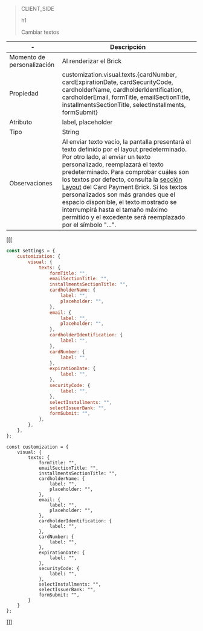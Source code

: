 > CLIENT_SIDE
>
> h1
>
> Cambiar textos

| - | Descripción |
| --- | --- |
| Momento de personalización  | Al renderizar el Brick  |
| Propiedad  | customization.visual.texts.{cardNumber, cardExpirationDate, cardSecurityCode, cardholderName, cardholderIdentification, cardholderEmail, formTitle, emailSectionTitle, installmentsSectionTitle, selectInstallments, formSubmit}  |
| Atributo  | label, placeholder  |
| Tipo  | String  |
| Observaciones  | Al enviar texto vacío, la pantalla presentará el texto definido por el layout predeterminado. Por otro lado, al enviar un texto personalizado, reemplazará el texto predeterminado. Para comprobar cuáles son los textos por defecto, consulta la [sección Layout](/developers/es/docs/checkout-bricks/card-payment-brick/introduction) del Card Payment Brick.  Si los textos personalizados son más grandes que el espacio disponible, el texto mostrado se interrumpirá hasta el tamaño máximo permitido y el excedente será reemplazado por el símbolo "...".  |
[[[
```javascript
const settings = {
    customization: {
        visual: {
            texts: {
                formTitle: "",
                emailSectionTitle: "",
                installmentsSectionTitle: "",
                cardholderName: {
                    label: "",
                    placeholder: "",
                },
                email: {
                    label: "",
                    placeholder: "",
                },
                cardholderIdentification: {
                    label: "",
                },
                cardNumber: {
                    label: "",
                },
                expirationDate: {
                    label: "",
                },
                securityCode: {
                    label: "",
                },
                selectInstallments: "",
                selectIssuerBank: "",
                formSubmit: "",
            },
        },
    },
};
```
```react-jsx
const customization = {
    visual: {
        texts: {
            formTitle: "",
            emailSectionTitle: "",
            installmentsSectionTitle: "",
            cardholderName: {
                label: "",
                placeholder: "",
            },
            email: {
                label: "",
                placeholder: "",
            },
            cardholderIdentification: {
                label: "",
            },
            cardNumber: {
                label: "",
            },
            expirationDate: {
                label: "",
            },
            securityCode: {
                label: "",
            },
            selectInstallments: "",
            selectIssuerBank: "",
            formSubmit: "",
        }
    }
};
```
]]]